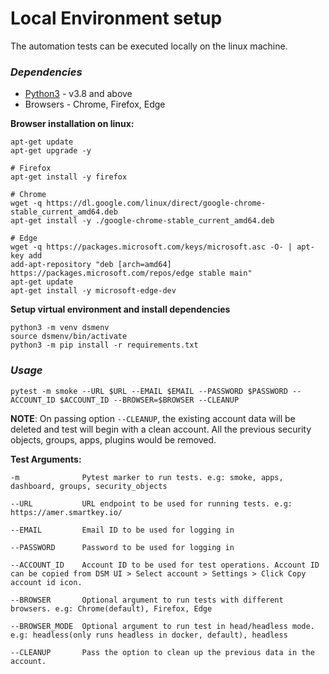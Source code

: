 # Local Environment setup

The automation tests can be executed locally on the linux machine. 

### *Dependencies*
* [Python3](https://www.python.org/downloads/) - v3.8 and above
* Browsers - Chrome, Firefox, Edge

**Browser installation on linux:**
```commandline
apt-get update
apt-get upgrade -y

# Firefox
apt-get install -y firefox

# Chrome
wget -q https://dl.google.com/linux/direct/google-chrome-stable_current_amd64.deb
apt-get install -y ./google-chrome-stable_current_amd64.deb

# Edge
wget -q https://packages.microsoft.com/keys/microsoft.asc -O- | apt-key add
add-apt-repository "deb [arch=amd64] https://packages.microsoft.com/repos/edge stable main"
apt-get update
apt-get install -y microsoft-edge-dev
```

**Setup virtual environment and install dependencies**
```commandline
python3 -m venv dsmenv
source dsmenv/bin/activate
python3 -m pip install -r requirements.txt
```
### *Usage*
```
pytest -m smoke --URL $URL --EMAIL $EMAIL --PASSWORD $PASSWORD --ACCOUNT_ID $ACCOUNT_ID --BROWSER=$BROWSER --CLEANUP
```
**NOTE**: On passing option `--CLEANUP`, the existing account data will be deleted and test will begin with a clean account. All the previous security objects, groups, apps, plugins would be removed.

**Test Arguments:**

```
-m              Pytest marker to run tests. e.g: smoke, apps, dashboard, groups, security_objects

--URL	        URL endpoint to be used for running tests. e.g: https://amer.smartkey.io/

--EMAIL         Email ID to be used for logging in

--PASSWORD      Password to be used for logging in

--ACCOUNT_ID    Account ID to be used for test operations. Account ID can be copied from DSM UI > Select account > Settings > Click Copy account id icon.

--BROWSER       Optional argument to run tests with different browsers. e.g: Chrome(default), Firefox, Edge

--BROWSER_MODE  Optional argument to run test in head/headless mode. e.g: headless(only runs headless in docker, default), headless

--CLEANUP       Pass the option to clean up the previous data in the account.  
```